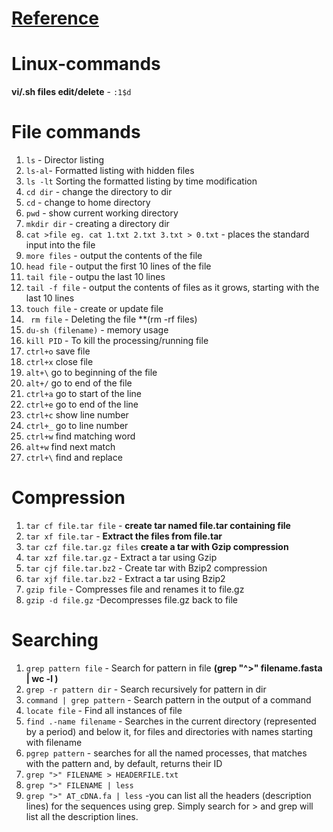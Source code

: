 # [Reference](https://bioinformaticsworkbook.org/Appendix/programs#gsc.tab=0)


# Linux-commands

**vi/.sh files edit/delete** -  `:1$d`

# File commands

1. `ls` - Director listing
2. `ls-al`- Formatted listing with hidden files
3. `ls -lt` Sorting the formatted listing by time modification
4. `cd dir` - change the directory to dir
5. `cd` - change to home directory
6. `pwd` - show current working directory
7. `mkdir dir` - creating a directory dir
8. `cat >file eg. cat 1.txt 2.txt 3.txt > 0.txt` - places the standard input into the file
9. `more files` - output the contents of the file
10. `head file` - output the first 10 lines of the file
11. `tail file` - outpu the  last 10 lines
12. `tail -f file` - output the contents of files as it grows, starting with the  last 10 lines
13. `touch file` - create or update file
14. ` rm file` - Deleting the file **(rm -rf files)
15.  `du-sh (filename)` - memory usage
16.  `kill PID` - To kill the processing/running file
17.  `ctrl+o`	save file
18.  `ctrl+x`	close file
19.  `alt+\`	go to beginning of the file
20.  `alt+/`	go to end of the file
21.  `ctrl+a`	go to start of the line
22.  `ctrl+e`	go to end of the line
23.  `ctrl+c`	show line number
24.  `ctrl+_`	go to line number
25.  `ctrl+w`	find matching word
26.  `alt+w`	find next match
27.  `ctrl+\`	find and replace


# Compression

1. `tar cf file.tar file` - **create tar named file.tar containing file**
2. `tar xf file.tar` - **Extract the files from file.tar**
3. `tar czf file.tar.gz files` **create a tar with Gzip compression**
4. `tar xzf file.tar.gz` - Extract a tar using Gzip
5. `tar cjf file.tar.bz2` - Create tar with Bzip2 compression
6. `tar xjf file.tar.bz2` - Extract a tar using Bzip2
7. `gzip file` - Compresses file and renames it to file.gz
8. `gzip -d file.gz` -Decompresses file.gz back to file

# Searching
1. `grep pattern file` - Search for pattern in file **(grep "^>" filename.fasta | wc -l )**
2. `grep -r pattern dir` - Search recursively for  pattern in dir
3. `command | grep pattern` - Search pattern in the output of a command
4. `locate file` - Find all instances of file
5. `find .-name filename` - Searches in the current directory (represented by a period) and below it, for files and directories with names starting with filename
6. `pgrep pattern` - searches for all the named processes, that matches with the pattern and, by default, returns their ID
7. `grep ">" FILENAME > HEADERFILE.txt`  
8. `grep ">" FILENAME | less`  
9. `grep ">" AT_cDNA.fa | less` -you can list all the headers (description lines) for the sequences using grep. Simply search for > and grep will list all the description lines.		

